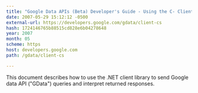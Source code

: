 ```yaml
---
title: "Google Data APIs (Beta) Developer's Guide - Using the C- Client Library"
date: 2007-05-29 15:12:12 -0500
external-url: https://developers.google.com/gdata/client-cs
hash: 1724146765b88515cd828e6b04278648
year: 2007
month: 05
scheme: https
host: developers.google.com
path: /gdata/client-cs

---
```


This document describes how to use the .NET client library to send Google data API ("GData") queries and interpret returned responses.
